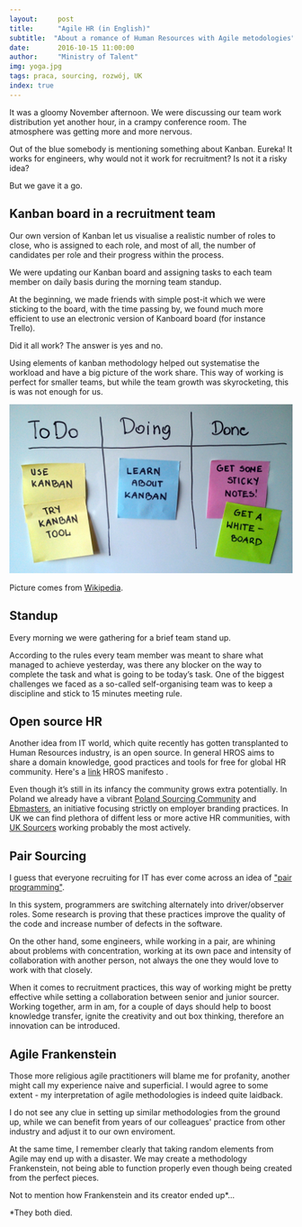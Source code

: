 ```yaml
---
layout:     post
title:      "Agile HR (in English)"
subtitle:  "About a romance of Human Resources with Agile metodologies"
date:       2016-10-15 11:00:00 
author:     "Ministry of Talent"
img: yoga.jpg
tags: praca, sourcing, rozwój, UK
index: true
---
```


It was a gloomy November afternoon. We were discussing our team work distribution yet another hour, in a crampy conference room. 
The atmosphere  was getting more and more nervous. 

Out of the blue somebody is mentioning something about Kanban. Eureka! 
It works for engineers, why would not it work for recruitment? Is not it a risky idea? 

But we gave it a go.


<h2 class="section-heading">Kanban board in a recruitment team </h2>


Our own version of Kanban let us visualise a realistic number of roles to close, who is assigned to each role, and most of all, the number of candidates per role and their progress within the process. 

We were updating our Kanban board and assigning tasks to each team member on daily basis during the morning team standup.

At the beginning, we made friends with simple post-it which we were sticking to the board, with the time passing by, we found much more efficient to use an electronic version of Kanboard board (for instance Trello).

Did it all work? The answer is yes and no. 

Using elements of kanban methodology helped out systematise the workload and have a big picture of the work share. 
This way of working is perfect for smaller teams, but while the team growth was skyrocketing, this is was not enough for us.


<img src="img/Simple-kanban-board-.jpg" class="img-responsive" alt="Picture">

Picture comes from [Wikipedia](https://en.wikipedia.org/wiki/Kanban_board).

<h2 class="section-heading">Standup</h2>

Every morning we were gathering for a brief team stand up. 

According to the rules every team member was meant to share what managed to achieve yesterday, was there any blocker on the way to complete the task and what is going to be today’s task. 
One of the biggest challenges we faced as a so-called self-organising team was to keep a discipline and stick to 15 minutes meeting rule.


<h2 class="section-heading">Open source HR</h2>

Another idea from IT world, which quite recently has gotten transplanted to Human Resources industry, is an open source. 
In general HROS aims to share a domain knowledge, good practices and tools for free for global HR community.
Here's a [link](http://hros.co/#what-is-hros) HROS manifesto . 

Even though it’s still in its infancy the community grows extra potentially.
In Poland we already have a vibrant [Poland Sourcing Community](https://www.facebook.com/groups/1582400382020142/) and [Ebmasters](https://www.facebook.com/ebmasters/), an initiative focusing strictly on employer branding practices. 
In UK we can find plethora of diffent less or more active HR communities, with [UK Sourcers](https://twitter.com/uksourcers) working probably the most actively.


<h2 class="section-heading">Pair Sourcing</h2>


I guess that everyone recruiting for IT has ever come across an idea of ["pair programming"](https://en.wikipedia.org/wiki/Pair_programming).

In this system, programmers are switching alternately  into driver/observer roles. Some research is proving that these practices improve the quality of the code and increase number of defects in the software.

On the other hand, some engineers, while working in a pair, are whining about problems with concentration, working at its own pace and intensity of collaboration with another person, not always the one they would love to work with that closely.

When it comes to recruitment practices, this way of working might be pretty effective while setting a collaboration between senior and junior sourcer. 
Working together, arm in am,  for a couple of days should help to boost knowledge transfer, ignite the creativity and out box thinking, therefore an innovation can be introduced.


<h2 class="section-heading">Agile Frankenstein</h2>


Those more religious agile practitioners will blame me for profanity, another might call my experience naive and superficial. 
I would agree to some extent - my interpretation of agile methodologies is indeed quite laidback. 

I do not see any clue in setting up similar methodologies from the ground up, while we can benefit from years of our colleagues' practice from other industry and adjust it to our own enviroment.

At the same time, I remember clearly that taking random elements from Agile may end up with a disaster. We may create a methodology Frankenstein, not being able to function properly even though being created from the perfect pieces. 

Not to mention how Frankenstein and its creator ended up*...


*They both died.


